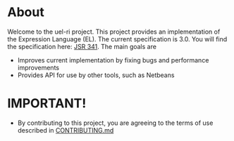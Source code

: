 # About

Welcome to the uel-ri project.
This project provides an implementation of the Expression Language (EL). The current specification is 3.0. You will find the specification here: [JSR 341](http://jcp.org/en/%20jsr/detail?id=341). The main goals are
* Improves current implementation by fixing bugs and performance improvements
* Provides API for use by other tools, such as Netbeans



# IMPORTANT!

* By contributing to this project, you are agreeing to the terms of use described in [CONTRIBUTING.md](./CONTRIBUTING.md)

